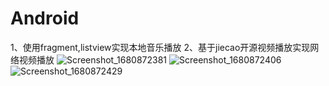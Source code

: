 # Android
1、使用fragment,listview实现本地音乐播放
2、基于jiecao开源视频播放实现网络视频播放
![Screenshot_1680872381](https://user-images.githubusercontent.com/88544518/230612956-d0331037-58f0-47f7-b2f6-7ea6c387a18d.png)
![Screenshot_1680872406](https://user-images.githubusercontent.com/88544518/230613026-e625abf9-a88e-4823-88f7-fc5c10c555fd.png)
![Screenshot_1680872429](https://user-images.githubusercontent.com/88544518/230613070-dcde1d1e-7c19-44d4-82cd-320969ea1b3d.png)
